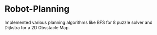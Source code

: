 # Robot-Planning
Implemented various planning algorithms like BFS for 8 puzzle solver and Dijkstra for a 2D Obsstacle Map.


